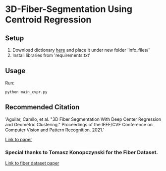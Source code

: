# 3D-Fiber-Segmentation Using Centroid Regression

## Setup
1.  Download dictionary [here](https://1drv.ms/u/s!ArkbR4HWOOHqgfpSTdFkpiw384ZAug?e=3cuBGb) and place it under new folder 'info_files/'
2. Install libraries from 'requirements.txt'

## Usage
Run:
```
python main_cvpr.py

```

## Recommended Citation

'Aguilar, Camilo, et al. "3D Fiber Segmentation With Deep Center Regression and Geometric Clustering." Proceedings of the IEEE/CVF Conference on Computer Vision and Pattern Recognition. 2021.'

[Link to paper](https://openaccess.thecvf.com/content/CVPR2021W/CVMI/html/Aguilar_3D_Fiber_Segmentation_With_Deep_Center_Regression_and_Geometric_Clustering_CVPRW_2021_paper.html)


### Special thanks to Tomasz Konopczynski for the Fiber Dataset.
[Link to fiber dataset paper](https://arxiv.org/abs/1901.01210)
